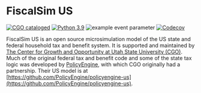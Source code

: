 # FiscalSim US

[![CGO cataloged](https://img.shields.io/badge/CGO-catalogued-9cf)](https://github.com/TheCGO)
[![Python 3.9](https://img.shields.io/badge/python-3.9-blue.svg)](https://www.python.org/downloads/release/python-3916/)
![example event parameter](https://github.com/TheCGO/fiscalsim-us/actions/workflows/push.yaml/badge.svg?branch=main)
[![Codecov](https://codecov.io/gh/TheCGO/fiscalsim-us/branch/main/graph/badge.svg)](https://codecov.io/gh/TheCGO/fiscalsim-us)

FiscalSim US is an open source microsimulation model of the US state and federal household tax and benefit system. It is supported and maintained by [The Center for Growth and Opportunity at Utah State University (CGO)](https://www.thecgo.org/). Much of the original federal tax and benefit code and some of the state tax logic was developed by [PolicyEngine](https://policyengine.org/), with which CGO originally had a partnership. Their US model is at [https://github.com/PolicyEngine/policyengine-us](https://github.com/PolicyEngine/policyengine-us).
